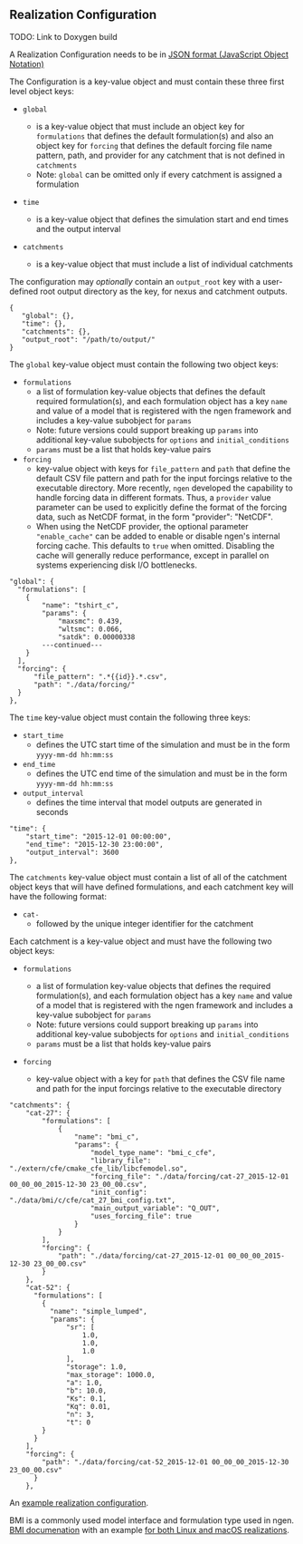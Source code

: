 ## Realization Configuration

TODO: Link to Doxygen build

A Realization Configuration needs to be in [JSON format (JavaScript Object Notation)](https://www.json.org/json-en.html)

The Configuration is a key-value object and must contain these three first level object keys:
* `global` 
  * is a key-value object that must include an object key for `formulations` that defines the default formulation(s) and also an object key for `forcing` that defines the default forcing file name pattern, path, and provider for any catchment that is not defined in `catchments`
  * Note: `global` can be omitted only if every catchment is assigned a formulation 
        
* `time`
  * is a key-value object that defines the simulation start and end times and the output interval

* `catchments` 
  *  is a key-value object that must include a list of individual catchments

The configuration may *optionally* contain an `output_root` key with a user-defined root output directory as the key, for nexus and catchment outputs.

```
{
   "global": {},
   "time": {},
   "catchments": {},
   "output_root": "/path/to/output/"
} 
```

The `global` key-value object must contain the following two object keys:
* `formulations` 
  * a list of formulation key-value objects that defines the default required formulation(s), and each formulation object has a key `name` and value of a model that is registered with the ngen framework and includes a key-value subobject for `params` 
  * Note: future versions could support breaking up `params` into additional key-value subobjects for `options` and `initial_conditions`
  * `params` must be a list that holds key-value pairs
* `forcing`
  * key-value object with keys for `file_pattern` and `path` that define the default CSV file pattern and path for the input forcings relative to the executable directory. More recently, `ngen` developed the capability to handle forcing data in different formats. Thus, a `provider` value parameter can be used to explicitly define the format of the forcing data, such as NetCDF format, in the form "provider": "NetCDF".
  * When using the NetCDF provider, the optional parameter `"enable_cache"` can be added to enable or disable ngen's internal forcing cache. This defaults to  `true` when omitted. Disabling the cache will generally reduce performance, except in parallel on systems experiencing disk I/O bottlenecks.

```
"global": {
  "formulations": [
    {
        "name": "tshirt_c",
        "params": {
            "maxsmc": 0.439,
            "wltsmc": 0.066,
            "satdk": 0.00000338
        ---continued---
    }
  ],
  "forcing": {
      "file_pattern": ".*{{id}}.*.csv",
      "path": "./data/forcing/"
  }
},  
```

The `time` key-value object must contain the following three keys:
* `start_time`
  * defines the UTC start time of the simulation and must be in the form `yyyy-mm-dd hh:mm:ss`
* `end_time`
  * defines the UTC end time of the simulation and must be in the form `yyyy-mm-dd hh:mm:ss`
* `output_interval`
  * defines the time interval that model outputs are generated in seconds

```
"time": {
    "start_time": "2015-12-01 00:00:00",
    "end_time": "2015-12-30 23:00:00",
    "output_interval": 3600
},
```

The `catchments` key-value object must contain a list of all of the catchment object keys that will have defined formulations, and each catchment key will have the following format:
* `cat-` 
  * followed by the unique integer identifier for the catchment

Each catchment is a key-value object and must have the following two object keys:
* `formulations`
  * a list of formulation key-value objects that defines the required formulation(s), and each formulation object has a key `name` and value of a model that is registered with the ngen framework and includes a key-value subobject for `params`
  * Note: future versions could support breaking up `params` into additional key-value subobjects for `options` and `initial_conditions`
  * `params` must be a list that holds key-value pairs
     
* `forcing`
  * key-value object with a key for `path` that defines the CSV file name and path for the input forcings relative to the executable directory

```
"catchments": {
    "cat-27": {
        "formulations": [
            {
                "name": "bmi_c",
                "params": {
                    "model_type_name": "bmi_c_cfe",
                    "library_file": "./extern/cfe/cmake_cfe_lib/libcfemodel.so",
                    "forcing_file": "./data/forcing/cat-27_2015-12-01 00_00_00_2015-12-30 23_00_00.csv",
                    "init_config": "./data/bmi/c/cfe/cat_27_bmi_config.txt",
                    "main_output_variable": "Q_OUT",
                    "uses_forcing_file": true
                }
            }
        ],
        "forcing": {
            "path": "./data/forcing/cat-27_2015-12-01 00_00_00_2015-12-30 23_00_00.csv"
        }
    },
    "cat-52": {
      "formulations": [
        {
          "name": "simple_lumped",
          "params": {
              "sr": [
                  1.0,
                  1.0,
                  1.0
              ],
              "storage": 1.0,
              "max_storage": 1000.0,
              "a": 1.0,
              "b": 10.0,
              "Ks": 0.1,
              "Kq": 0.01,
              "n": 3,
              "t": 0
        }
      }
    ],
    "forcing": {
        "path": "./data/forcing/cat-52_2015-12-01 00_00_00_2015-12-30 23_00_00.csv"
      }
    },
```

An [example realization configuration](https://github.com/NOAA-OWP/ngen/blob/master/data/example_realization_config.json).

BMI is a commonly used model interface and formulation type used in ngen. [BMI documenation](https://github.com/NOAA-OWP/ngen/blob/master/doc/BMI_MODELS.md) with an example [for both Linux and macOS realizations](https://github.com/NOAA-OWP/ngen/blob/master/data/example_realization_config_w_bmi_c__lin_mac.json).

